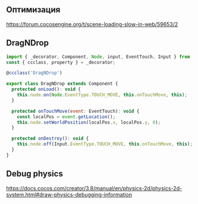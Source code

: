 ## Оптимизация
https://forum.cocosengine.org/t/scene-loading-slow-in-web/59653/2

## DragNDrop
```js
import { _decorator, Component, Node, input, EventTouch, Input } from 'cc';
const { ccclass, property } = _decorator;

@ccclass('DragNDrop')

export class DragNDrop extends Component {
  protected onLoad(): void {
    this.node.on(Node.EventType.TOUCH_MOVE, this.onTouchMove, this);
  }

  protected onTouchMove(event: EventTouch): void {
    const localPos = event.getLocation();
    this.node.setWorldPosition(localPos.x, localPos.y, 0);
  }

  protected onDestroy(): void {
    this.node.off(Input.EventType.TOUCH_MOVE, this.onTouchMove, this);
  }
}
```


## Debug physics
https://docs.cocos.com/creator/3.8/manual/en/physics-2d/physics-2d-system.html#draw-physics-debugging-information